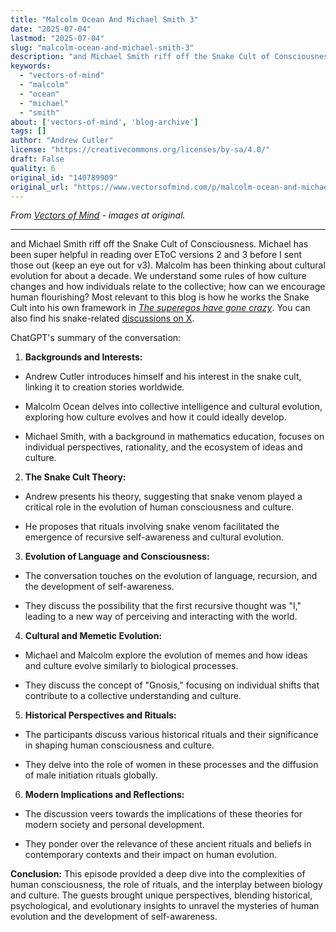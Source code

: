 ```yaml
---
title: "Malcolm Ocean And Michael Smith 3"
date: "2025-07-04"
lastmod: "2025-07-04"
slug: "malcolm-ocean-and-michael-smith-3"
description: "and Michael Smith riff off the Snake Cult of Consciousness. Michael has been super helpful in reading over EToC versions 2 and 3 before I sent those out (keep an eye out for v3). Malcolm has been thin..."
keywords:
  - "vectors-of-mind"
  - "malcolm"
  - "ocean"
  - "michael"
  - "smith"
about: ['vectors-of-mind', 'blog-archive']
tags: []
author: "Andrew Cutler"
license: "https://creativecommons.org/licenses/by-sa/4.0/"
draft: False
quality: 6
original_id: "140789909"
original_url: "https://www.vectorsofmind.com/p/malcolm-ocean-and-michael-smith-3"
---
```

*From [Vectors of Mind](https://www.vectorsofmind.com/p/malcolm-ocean-and-michael-smith-3) - images at original.*

---

and Michael Smith riff off the Snake Cult of Consciousness. Michael has been super helpful in reading over EToC versions 2 and 3 before I sent those out (keep an eye out for v3). Malcolm has been thinking about cultural evolution for about a decade. We understand some rules of how culture changes and how individuals relate to the collective; how can we encourage human flourishing? Most relevant to this blog is how he works the Snake Cult into his own framework in _[The superegos have gone crazy](https://malcolmocean.com/2023/07/superego-conflict-and-evolution/)_. You can also find his snake-related [discussions on X](https://twitter.com/search?q=%40malcolm_ocean%20vectorsofmind.com&src=typed_query). 

ChatGPT's summary of the conversation:

 1. **Backgrounds and Interests:**

 * Andrew Cutler introduces himself and his interest in the snake cult, linking it to creation stories worldwide.

 * Malcolm Ocean delves into collective intelligence and cultural evolution, exploring how culture evolves and how it could ideally develop.

 * Michael Smith, with a background in mathematics education, focuses on individual perspectives, rationality, and the ecosystem of ideas and culture.

 2. **The Snake Cult Theory:**

 * Andrew presents his theory, suggesting that snake venom played a critical role in the evolution of human consciousness and culture.

 * He proposes that rituals involving snake venom facilitated the emergence of recursive self-awareness and cultural evolution.

 3. **Evolution of Language and Consciousness:**

 * The conversation touches on the evolution of language, recursion, and the development of self-awareness.

 * They discuss the possibility that the first recursive thought was "I," leading to a new way of perceiving and interacting with the world.

 4. **Cultural and Memetic Evolution:**

 * Michael and Malcolm explore the evolution of memes and how ideas and culture evolve similarly to biological processes.

 * They discuss the concept of "Gnosis," focusing on individual shifts that contribute to a collective understanding and culture.

 5. **Historical Perspectives and Rituals:**

 * The participants discuss various historical rituals and their significance in shaping human consciousness and culture.

 * They delve into the role of women in these processes and the diffusion of male initiation rituals globally.

 6. **Modern Implications and Reflections:**

 * The discussion veers towards the implications of these theories for modern society and personal development.

 * They ponder over the relevance of these ancient rituals and beliefs in contemporary contexts and their impact on human evolution.




**Conclusion:** This episode provided a deep dive into the complexities of human consciousness, the role of rituals, and the interplay between biology and culture. The guests brought unique perspectives, blending historical, psychological, and evolutionary insights to unravel the mysteries of human evolution and the development of self-awareness.
